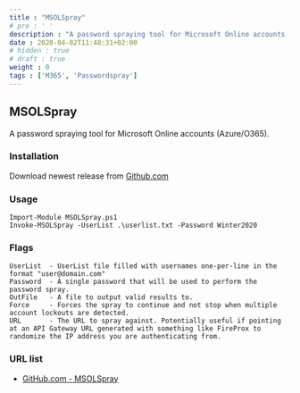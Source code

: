 ```yaml
---
title : "MSOLSpray"
# pre : ' '
description : "A password spraying tool for Microsoft Online accounts (Azure/O365)."
date : 2020-04-02T11:48:31+02:00
# hidden : true
# draft : true
weight : 0
tags : ['M365', 'Passwordspray']
---
```


## MSOLSpray

A password spraying tool for Microsoft Online accounts (Azure/O365).

### Installation

Download newest release from [Github.com](https://github.com/dafthack/MSOLSpray/archive/master.zip)

### Usage

```plain
Import-Module MSOLSpray.ps1
Invoke-MSOLSpray -UserList .\userlist.txt -Password Winter2020
```

### Flags

```plain
UserList  - UserList file filled with usernames one-per-line in the format "user@domain.com"
Password  - A single password that will be used to perform the password spray.
OutFile   - A file to output valid results to.
Force     - Forces the spray to continue and not stop when multiple account lockouts are detected.
URL       - The URL to spray against. Potentially useful if pointing at an API Gateway URL generated with something like FireProx to randomize the IP address you are authenticating from.
```

### URL list

* [GitHub.com - MSOLSpray](https://github.com/dafthack/MSOLSpray)
